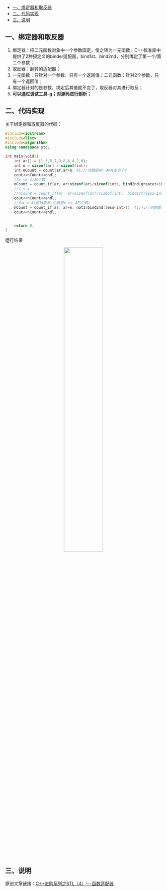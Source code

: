 - [一、绑定器和取反器](#一绑定器和取反器)
- [二、代码实现](#二代码实现)
- [三、说明](#三说明)

## 一、绑定器和取反器

1. 绑定器：把二元函数对象中一个参数固定，使之转为一元函数，C++标准库中提供了2种预定义的binder适配器，bind1st、bind2nd，分别绑定了第一个/第二个参数；
2. 取反器：翻转的适配器；
3. 一元函数：只针对一个参数，只有一个返回值；二元函数：针对2个参数，只有一个返回值；
4. 绑定器针对的是参数，绑定后其值就不变了，取反器对其进行取反；
5. **可以通过调试工具-g；对源码进行剖析；**

## 二、代码实现

关于绑定器和取反器的代码：

```cpp
#include<iostream>
#include<list>
#include<algorithm>
using namespace std;

int main(void){
    int ar[] = {1,3,5,7,9,8,6,4,2,0};
    int n = sizeof(ar) / sizeof(int);
    int nCount = count(ar,ar+n, 4);//求数组中一共有多少个4
    cout<<nCount<<endl;
    //x <= 4;的个数
    nCount = count_if(ar, ar+sizeof(ar)/sizeof(int), bind2nd(greater<int>(), 4));//用的是第二个绑定器进行的绑定;;
    //4 < x
    //nCount = count_if(ar, ar+sizeof(ar)/sizeof(int), bind1st(less<int>(), 4));//用的是第一个绑定器进行的绑定;
    cout<<nCount<<endl;
    //对x < 4;进行取反,也就是x >= 4的个数;
    nCount = count_if(ar, ar+n, not1(bind2nd(less<int>(), 4)));//用的是取反器进行取反;
    cout<<nCount<<endl;


    return 0;
}
```

运行结果

<div align=center><img src='https://mmbiz.qpic.cn/mmbiz_png/cu0TUlMDjbtSgOOeSbnHjfqoq3VP8EwvvNtDy1eOCdeqgelHzxrt6eUBn4ZHoV0SMlSSiaicmb39bOk9csicfibiatg/640?wx_fmt=png&tp=webp&wxfrom=5&wx_lazy=1&wx_co=1' width="50%" height="50%"></div>

## 三、说明

原创文章链接：[C++进阶系列之STL（4）---函数适配器](https://mp.weixin.qq.com/s?__biz=MzUxMzkyNDk0Ng==&mid=2247484008&idx=1&sn=fb97ad8fe76fa88520fa6c2debb507b2&chksm=f94c8855ce3b01436d69e48755d940aa2f415b4b53c4e8ff6258a4a28ef9f05d1303e44dc07e&scene=21#wechat_redirect)
